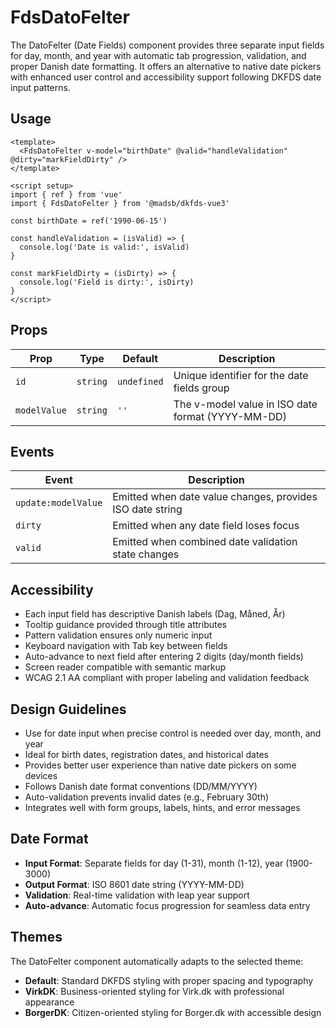 # FdsDatoFelter

The DatoFelter (Date Fields) component provides three separate input fields for day, month, and year with automatic tab progression, validation, and proper Danish date formatting. It offers an alternative to native date pickers with enhanced user control and accessibility support following DKFDS date input patterns.

## Usage

```vue
<template>
  <FdsDatoFelter v-model="birthDate" @valid="handleValidation" @dirty="markFieldDirty" />
</template>

<script setup>
import { ref } from 'vue'
import { FdsDatoFelter } from '@madsb/dkfds-vue3'

const birthDate = ref('1990-06-15')

const handleValidation = (isValid) => {
  console.log('Date is valid:', isValid)
}

const markFieldDirty = (isDirty) => {
  console.log('Field is dirty:', isDirty)
}
</script>
```

## Props

| Prop         | Type     | Default     | Description                                       |
| ------------ | -------- | ----------- | ------------------------------------------------- |
| `id`         | `string` | `undefined` | Unique identifier for the date fields group       |
| `modelValue` | `string` | `''`        | The v-model value in ISO date format (YYYY-MM-DD) |

## Events

| Event               | Description                                               |
| ------------------- | --------------------------------------------------------- |
| `update:modelValue` | Emitted when date value changes, provides ISO date string |
| `dirty`             | Emitted when any date field loses focus                   |
| `valid`             | Emitted when combined date validation state changes       |

## Accessibility

- Each input field has descriptive Danish labels (Dag, Måned, År)
- Tooltip guidance provided through title attributes
- Pattern validation ensures only numeric input
- Keyboard navigation with Tab key between fields
- Auto-advance to next field after entering 2 digits (day/month fields)
- Screen reader compatible with semantic markup
- WCAG 2.1 AA compliant with proper labeling and validation feedback

## Design Guidelines

- Use for date input when precise control is needed over day, month, and year
- Ideal for birth dates, registration dates, and historical dates
- Provides better user experience than native date pickers on some devices
- Follows Danish date format conventions (DD/MM/YYYY)
- Auto-validation prevents invalid dates (e.g., February 30th)
- Integrates well with form groups, labels, hints, and error messages

## Date Format

- **Input Format**: Separate fields for day (1-31), month (1-12), year (1900-3000)
- **Output Format**: ISO 8601 date string (YYYY-MM-DD)
- **Validation**: Real-time validation with leap year support
- **Auto-advance**: Automatic focus progression for seamless data entry

## Themes

The DatoFelter component automatically adapts to the selected theme:

- **Default**: Standard DKFDS styling with proper spacing and typography
- **VirkDK**: Business-oriented styling for Virk.dk with professional appearance
- **BorgerDK**: Citizen-oriented styling for Borger.dk with accessible design
